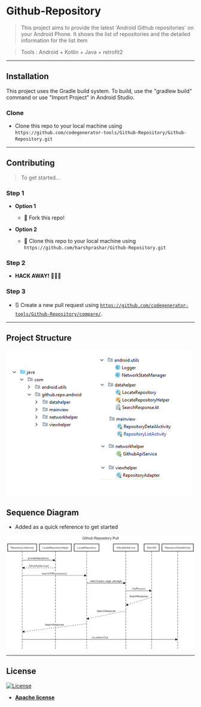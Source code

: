 # Github-Repository

> This project aims to provide the latest 'Android Github repositories' on your Android Phone. It shows the list of repositories and the detailed information for the list item

> Tools :  Android + Kotlin + Java + retrofit2

---

## Installation

This project uses the Gradle build system. To build, use the "gradlew build" command or use "Import Project" in Android Studio.

### Clone

- Clone this repo to your local machine using `https://github.com/codegenerator-tools/Github-Repository/Github-Repository.git`

---
## Contributing

> To get started...

### Step 1

- **Option 1**
    - 🍴 Fork this repo!

- **Option 2**
    - 👯 Clone this repo to your local machine using `https://github.com/harshprashar/Github-Repository.git`

### Step 2

- **HACK AWAY!** 🔨🔨🔨

### Step 3

- 🔃 Create a new pull request using <a href="https://github.com/codegenerator-tools/Github-Repository/compare/" target="_blank">`https://github.com/codegenerator-tools/Github-Repository/compare/`</a>.

---

## Project Structure

![alt text](https://github.com/codegenerator-tools/Github-Repository/blob/master/Project%20Structure.png)

## Sequence Diagram

- Added as a quick reference to get started

![alt text](https://github.com/codegenerator-tools/Github-Repository/blob/master/Github%20Repository%20Pull.png)

---

## License

[![License](https://img.shields.io/badge/License-Apache%202.0-blue.svg)](https://opensource.org/licenses/Apache-2.0)

- **[Apache license](http://www.apache.org/licenses/LICENSE-2.0)**
